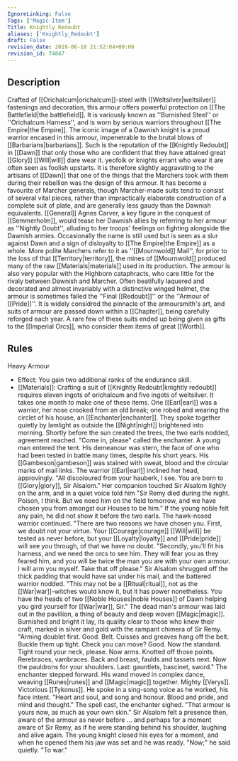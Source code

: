 ```yaml
---
IgnoreLinking: False
Tags: ['Magic-Item']
Title: Knightly Redoubt
aliases: ['Knightly_Redoubt']
draft: False
revision_date: 2019-06-18 21:52:04+00:00
revision_id: 74047
---
```


## Description
Crafted of [[Orichalcum|orichalcum]]-steel with [[Weltsilver|weltsilver]] fastenings and decoration, this armour offers powerful protection on [[The Battlefield|the battlefield]]. It is variously known as ''Burnished Steel'' or ''Orichalcum Harness'', and is worn by serious warriors throughout [[The Empire|the Empire]]. The iconic image of a Dawnish knight is a proud warrior encased in this armour, impenetrable to the brutal blows of [[Barbarians|barbarians]]. Such is the reputation of the [[Knightly Redoubt]] in [[Dawn]] that only those who are confident that they have attained great [[Glory]] [[Will|will]] dare wear it. yeofolk or knights errant who wear it are often seen as foolish upstarts.
It is therefore slightly aggravating to the artisans of [[Dawn]] that one of the things that the Marchers took with them during their rebellion was the design of this armour. It has become a favourite of Marcher generals, though Marcher-made suits tend to consist of several vital pieces, rather than impractically elaborate construction of a complete suit of plate, and are generally less gaudy than the Dawnish equivalents. [[General]] Agnes Carver, a key figure in the conquest of [[Semmerholm]], would tease her Dawnish allies by referring to her armour as ''Nightly Doubt'', alluding to her troops' feelings on fighting alongside the Dawnish armies. Occasionally the name is still used but is seen as a slur against Dawn and a sign of disloyalty to [[The Empire|the Empire]] as a whole. More polite Marchers refer to it as ''[[Mournwold]] Mail'', for prior to the loss of that [[Territory|territory]], the mines of [[Mournwold]] produced many of the raw [[Materials|materials]] used in its production.
The armour is also very popular with the Highborn cataphracts, who care little for the rivaly between Dawnish and Marcher. Often beatifully laquered and decorated and almost invariably with a distinctive winged helmet, the armour is sometimes falled the ''Final [[Redoubt]]'' or the ''Armour of [[Pride]]''. It is widely considred the pinnacle of the armoursmith's art, and suits of armour are passed down within a [[Chapter]], being carefully reforged each year. A rare few of these suits ended up being given as gifts to the [[Imperial Orcs]], who consider them items of great [[Worth]].
## Rules
Heavy Armour
* Effect: You gain two additional ranks of the endurance skill.
* [[Materials]]: Crafting a suit of [[Knightly Redoubt|knightly redoubt]] requires eleven ingots of orichalcum and five ingots of weltsilver. It takes one month to make one of these items.
One [[Earl|earl]] was a warrior, her nose crooked from an old break; one robed and wearing the circlet of his house, an [[Enchanter|enchanter]]. They spoke together quietly by lamlight as outside the [[Night|night]] brightened into morning. Shortly before the sun created the trees, the two earls nodded, agreement reached. 
"Come in, please" called the enchanter.
A young man entered the tent. His demeanour was stern, the face of one who had been tested in battle many times, despite his short years. His [[Gambeson|gambeson]] was stained with sweat, blood and the circular marks of mail links. The warrior [[Earl|earl]] inclined her head, approvingly.
"All discoloured from your hauberk, I see. You are born to [[Glory|glory]], Sir Alsalom."
Her companion touched Sir Alsalom lightly on the arm, and in a quiet voice told him "Sir Remy died during the night. Poison, I think. But we need him on the field tomorrow, and we have chosen you from amongst our Houses to be him."
If the young noble felt any pain, he did not show it before the two earls. The hawk-nosed warrior continued.
"There are two reasons we have chosen you. First, we doubt not your virtue. Your [[Courage|courage]] [[Will|will]] be tested as never before, but your [[Loyalty|loyalty]] and [[Pride|pride]] will see you through, of that we have no doubt. 
"Secondly, you'll fit his harness, and we need the orcs to see him. They will fear you as they feared him, and you will be twice the man you are with your own armour. I will arm you myself. Take that off please." 
Sir Alsalom shrugged off the thick padding that would have sat under his mail, and the battered warrior nodded. 
"This may not be a [[Ritual|ritual]], not as the [[War|war]]-witches would know it, but it has power nonetheless. You have the heads of two [[Noble Houses|noble Houses]] of Dawn helping you gird yourself for [[War|war]], Sir." 
The dead man's armour was laid out in the pavillion, a thing of beauty and deep woven [[Magic|magic]]. Burnished and bright it lay, its quality clear to those who knew their craft, marked in silver and gold with the rampant chimera of Sir Remy.
"Arming doublet first. Good. Belt. Cuisses and greaves hang off the belt. Buckle them up tight. Check you can move? Good. Now the standard. Tight round your neck, please. Now arms. Knotted off those points. Rerebraces, vambraces. Back and breast, faulds and tassets next. Now the pauldrons for your shoulders. Last: gauntlets, bascinet, sword."
The enchanter stepped forward. His wand moved in complex dance, weaving [[Runes|runes]] and [[Magic|magic]] together. Mighty [[Verys]]. Victorious [[Tykonus]]. He spoke in a sing-song voice as he worked, his face intent. 
"Heart and soul, and song and honour. Blood and pride, and mind and thought." The spell cast, the enchanter sighed. "That armour is yours now, as much as your own skin."
Sir Alsalom felt a presence then, aware of the armour as never before ... and perhaps for a moment aware of Sir Remy, as if he were standing behind his shoulder, laughing and alive again. The young knight closed his eyes for a moment, and when he opened them his jaw was set and he was ready.
"Now;" he said quietly. "To war."
